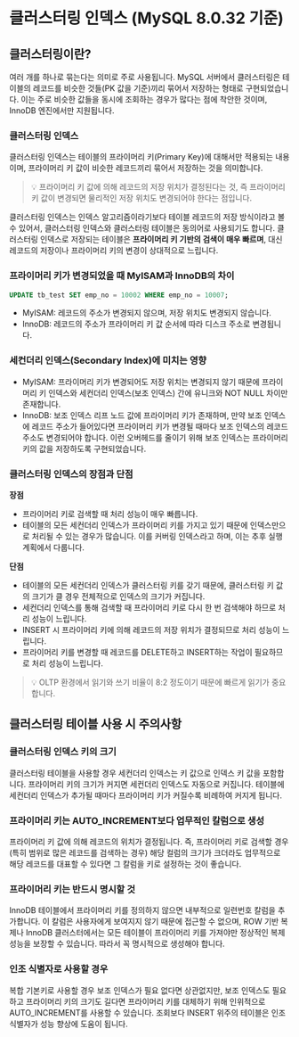 # 클러스터링 인덱스 (MySQL 8.0.32 기준)

## 클러스터링이란?

여러 개를 하나로 묶는다는 의미로 주로 사용됩니다. MySQL 서버에서 클러스터링은 테이블의 레코드를 비슷한 것들(PK 값을 기준)끼리 묶어서 저장하는 형태로 구현되었습니다. 이는 주로 비슷한 값들을 동시에 조회하는 경우가 많다는 점에 착안한 것이며, InnoDB 엔진에서만 지원됩니다.

### 클러스터링 인덱스

클러스터링 인덱스는 테이블의 프라이머리 키(Primary Key)에 대해서만 적용되는 내용이며, 프라이머리 키 값이 비슷한 레코드끼리 묶어서 저장하는 것을 의미합니다.

> 💡 프라이머리 키 값에 의해 레코드의 저장 위치가 결정된다는 것, 즉 프라이머리 키 값이 변경되면 물리적인 저장 위치도 변경되어야 한다는 점입니다.

클러스터링 인덱스는 인덱스 알고리즘이라기보다 테이블 레코드의 저장 방식이라고 볼 수 있어서, 클러스터링 인덱스와 클러스터링 테이블은 동의어로 사용되기도 합니다. 클러스터링 인덱스로 저장되는 테이블은 **프라이머리 키 기반의 검색이 매우 빠르며**, 대신 레코드의 저장이나 프라이머리 키의 변경이 상대적으로 느립니다.

### 프라이머리 키가 변경되었을 때 MyISAM과 InnoDB의 차이

```sql
UPDATE tb_test SET emp_no = 10002 WHERE emp_no = 10007;
```

- MyISAM: 레코드의 주소가 변경되지 않으며, 저장 위치도 변경되지 않습니다.
- InnoDB: 레코드의 주소가 프라이머리 키 값 순서에 따라 디스크 주소로 변경됩니다.

### 세컨더리 인덱스(Secondary Index)에 미치는 영향

- MyISAM: 프라이머리 키가 변경되어도 저장 위치는 변경되지 않기 때문에 프라이머리 키 인덱스와 세컨더리 인덱스(보조 인덱스) 간에 유니크와 NOT NULL 차이만 존재합니다.
- InnoDB: 보조 인덱스 리프 노드 값에 프라이머리 키가 존재하며, 만약 보조 인덱스에 레코드 주소가 들어있다면 프라이머리 키가 변경될 때마다 보조 인덱스의 레코드 주소도 변경되어야 합니다. 이런 오버헤드를 줄이기 위해 보조 인덱스는 프라이머리 키의 값을 저장하도록 구현되었습니다.

### 클러스터링 인덱스의 장점과 단점

**장점**
- 프라이머리 키로 검색할 때 처리 성능이 매우 빠릅니다.
- 테이블의 모든 세컨더리 인덱스가 프라이머리 키를 가지고 있기 때문에 인덱스만으로 처리될 수 있는 경우가 많습니다. 이를 커버링 인덱스라고 하며, 이는 추후 실행 계획에서 다룹니다.

**단점**
- 테이블의 모든 세컨더리 인덱스가 클러스터링 키를 갖기 때문에, 클러스터링 키 값의 크기가 클 경우 전체적으로 인덱스의 크기가 커집니다.
- 세컨더리 인덱스를 통해 검색할 때 프라이머리 키로 다시 한 번 검색해야 하므로 처리 성능이 느립니다.
- INSERT 시 프라이머리 키에 의해 레코드의 저장 위치가 결정되므로 처리 성능이 느립니다.
- 프라이머리 키를 변경할 때 레코드를 DELETE하고 INSERT하는 작업이 필요하므로 처리 성능이 느립니다.

> 💡 OLTP 환경에서 읽기와 쓰기 비율이 8:2 정도이기 때문에 빠르게 읽기가 중요합니다.

## 클러스터링 테이블 사용 시 주의사항

### 클러스터링 인덱스 키의 크기

클러스터링 테이블을 사용할 경우 세컨더리 인덱스는 키 값으로 인덱스 키 값을 포함합니다. 프라이머리 키의 크기가 커지면 세컨더리 인덱스도 자동으로 커집니다. 테이블에 세컨더리 인덱스가 추가될 때마다 프라이머리 키가 커질수록 비례하여 커지게 됩니다.

### 프라이머리 키는 AUTO_INCREMENT보다 업무적인 칼럼으로 생성

프라이머리 키 값에 의해 레코드의 위치가 결정됩니다. 즉, 프라이머리 키로 검색할 경우 (특히 범위로 많은 레코드를 검색하는 경우) 해당 컬럼의 크기가 크더라도 업무적으로 해당 레코드를 대표할 수 있다면 그 칼럼을 키로 설정하는 것이 좋습니다.

### 프라이머리 키는 반드시 명시할 것

InnoDB 테이블에서 프라이머리 키를 정의하지 않으면 내부적으로 일련번호 칼럼을 추가합니다. 이 칼럼은 사용자에게 보여지지 않기 때문에 접근할 수 없으며, ROW 기반 복제나 InnoDB 클러스터에서는 모든 테이블이 프라이머리 키를 가져야만 정상적인 복제 성능을 보장할 수 있습니다. 따라서 꼭 명시적으로 생성해야 합니다.

### 인조 식별자로 사용할 경우

복합 기본키로 사용할 경우 보조 인덱스가 필요 없다면 상관없지만, 보조 인덱스도 필요하고 프라이머리 키의 크기도 길다면 프라이머리 키를 대체하기 위해 인위적으로 AUTO_INCREMENT를 사용할 수 있습니다. 조회보다 INSERT 위주의 테이블은 인조 식별자가 성능 향상에 도움이 됩니다.